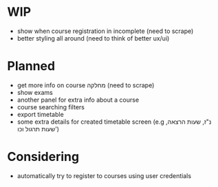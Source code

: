 # WIP

- show when course registration in incomplete (need to scrape)
- better styling all around (need to think of better ux/ui)

# Planned

- get more info on course מחלקה (need to scrape)
- show exams
- another panel for extra info about a course
- course searching filters
- export timetable
- some extra details for created timetable screen (e.g נ"ז, שעות הרצאה, שעות תרגול וכו')

# Considering

- automatically try to register to courses using user credentials
